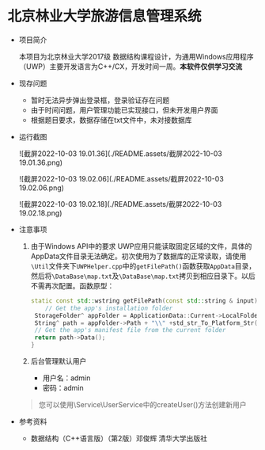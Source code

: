 # 北京林业大学旅游信息管理系统

* 项目简介

  本项目为北京林业大学2017级 数据结构课程设计，为通用Windows应用程序（UWP）主要开发语言为C++/CX，开发时间一周。**本软件仅供学习交流**

* 现存问题

  * 暂时无法异步弹出登录框，登录验证存在问题
  * 由于时间问题，用户管理功能已实现接口，但未开发用户界面
  * 根据题目要求，数据存储在txt文件中，未对接数据库

* 运行截图

  ![截屏2022-10-03 19.01.36](./README.assets/截屏2022-10-03 19.01.36.png)

  ![截屏2022-10-03 19.02.06](./README.assets/截屏2022-10-03 19.02.06.png)

  ![截屏2022-10-03 19.02.18](./README.assets/截屏2022-10-03 19.02.18.png)

* 注意事项

    1. 由于Windows API中的要求 UWP应用只能读取固定区域的文件，具体的AppData文件目录无法确定。初次使用为了数据库的正常读取，请使用`\Util`文件夹下`UWPHelper.cpp`中的`getFilePath()`函数获取`AppData`目录，然后将`\DataBase\map.txt`及`\DataBase\map.txt`拷贝到相应目录下。以后不需再次配置。函数原型：

       ```c++
       static const std::wstring getFilePath(const std::string & input) {
           // Get the app's installation folder
        StorageFolder^ appFolder = ApplicationData::Current->LocalFolder;
        String^ path = appFolder->Path + "\\" +std_str_To_Platform_Str(input);
        // Get the app's manifest file from the current folder
        return path->Data();
       }
       ```

    2. 后台管理默认用户
       * 用户名：admin
       * 密码：admin
    > 您可以使用\Service\UserService中的createUser()方法创建新用户

* 参考资料

  * 数据结构（C++语言版）（第2版）邓俊辉 清华大学出版社
